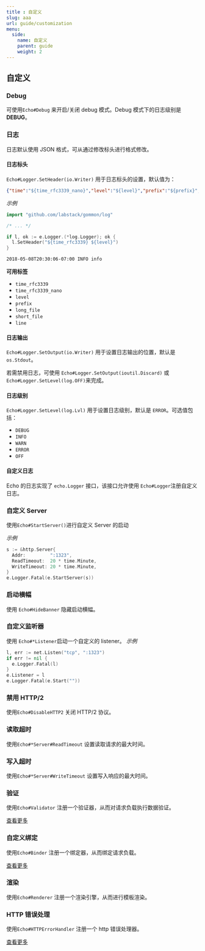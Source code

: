```yaml
---
title : 自定义
slug: aaa
url: guide/customization
menu:
  side:
    name: 自定义
    parent: guide
    weight: 2
---
```


## 自定义

### Debug

可使用`Echo#Debug` 来开启/关闭 debug 模式。Debug 模式下的日志级别是 **DEBUG**。

### 日志

日志默认使用 JSON 格式，可从通过修改标头进行格式修改。

#### 日志标头
 `Echo#Logger.SetHeader(io.Writer)` 用于日志标头的设置，默认值为：

```json
{"time":"${time_rfc3339_nano}","level":"${level}","prefix":"${prefix}","file":"${short_file}","line":"${line}"}
```

*示例* 

```go
import "github.com/labstack/gommon/log"

/* ... */

if l, ok := e.Logger.(*log.Logger); ok {
  l.SetHeader("${time_rfc3339} ${level}")
}
```

```bash
2018-05-08T20:30:06-07:00 INFO info
```

**可用标签**

- `time_rfc3339`
- `time_rfc3339_nano`
- `level`
- `prefix`
- `long_file`
- `short_file`
- `line`


#### 日志输出

`Echo#Logger.SetOutput(io.Writer)` 用于设置日志输出的位置，默认是 `os.Stdout`。

若需禁用日志，可使用 `Echo#Logger.SetOutput(ioutil.Discard)` 或 `Echo#Logger.SetLevel(log.OFF)`来完成。

#### 日志级别

`Echo#Logger.SetLevel(log.Lvl)` 用于设置日志级别，默认是 `ERROR`。可选值包括：

- `DEBUG`
- `INFO`
- `WARN`
- `ERROR`
- `OFF`

#### 自定义日志

Echo 的日志实现了  `echo.Logger`  接口，该接口允许使用 `Echo#Logger`注册自定义日志。

### 自定义 Server

使用`Echo#StartServer()`进行自定义 Server 的启动

*示例*

```go
s := &http.Server{
  Addr:         ":1323",
  ReadTimeout:  20 * time.Minute,
  WriteTimeout: 20 * time.Minute,
}
e.Logger.Fatal(e.StartServer(s))
```

### 启动横幅
使用 `Echo#HideBanner` 隐藏启动横幅。

### 自定义监听器
使用 `Echo#*Listener`启动一个自定义的 listener。
*示例*

```go
l, err := net.Listen("tcp", ":1323")
if err != nil {
  e.Logger.Fatal(l)
}
e.Listener = l
e.Logger.Fatal(e.Start(""))
```

### 禁用 HTTP/2

使用`Echo#DisableHTTP2` 关闭 HTTP/2 协议。

### 读取超时

使用`Echo#*Server#ReadTimeout` 设置读取请求的最大时间。

### 写入超时

使用`Echo#*Server#WriteTimeout` 设置写入响应的最大时间。

### 验证

使用`Echo#Validator` 注册一个验证器，从而对请求负载执行数据验证。

[查看更多](https://echo.labstack.com/guide/request#validate-data)

### 自定义绑定

使用`Echo#Binder` 注册一个绑定器，从而绑定请求负载。

[查看更多](https://echo.labstack.com/guide/request/#custom-binder)

### 渲染

使用`Echo#Renderer` 注册一个渲染引擎，从而进行模板渲染。

### HTTP 错误处理

使用`Echo#HTTPErrorHandler` 注册一个 http 错误处理器。

[查看更多](https://echo.labstack.com/guide/error-handling)